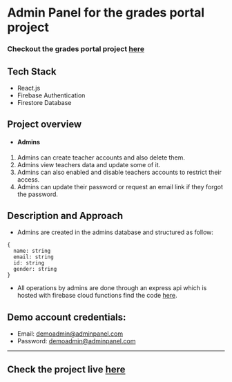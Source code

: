 # Admin Panel for the grades portal project

### Checkout the grades portal project [here](https://github.com/ZaidRasheed/grades-portal)

## Tech Stack
- React.js 
- Firebase Authentication
- Firestore Database

## Project overview

- #### Admins 
1. Admins can create teacher accounts and also delete them.
2. Admins view teachers data and update some of it.
3. Admins can also enabled and disable teachers accounts to restrict their access. 
4. Admins can update their password or request an email link if they forgot the password.
## Description and Approach 
- Admins are created in the admins database and structured as follow: 
```
{
  name: string
  email: string
  id: string
  gender: string
}
  ```
- All operations by admins are done through an express api which is hosted with firebase cloud functions find the code [here](https://github.com/ZaidRasheed/backend-admin-panel).

## Demo account credentials:
- Email: demoadmin@adminpanel.com
- Password: demoadmin@adminpanel.com
---
## Check the project live [here](https://zaidrasheed.github.io/admin-panel/)